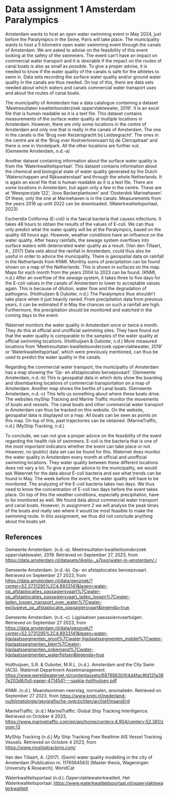 # Data assignment 1 Amsterdam Paralympics 

Amsterdam wants to host an open water swimming event in May 2024, just before the Paralympics in the Seine, Paris will take place. The municipality wants to host a 5 kilometre open water swimming event through the canals of Amsterdam. We are asked to advise on the feasibility of this event looking at the safety of the swimmers. The event can’t have an impact on commercial water transport and it is desirable if the impact on the routes of canal boats is also as small as possible. To give a proper advise, it is needed to know if the water quality of the canals is safe for the athletes to swim in. Data sets recording the surface water quality and/or ground water quality in the canals are thus needed. On top of this, there are data sets needed about which waters and canals commercial water transport uses and about the routes of canal boats. 

The municipality of Amsterdam has a data catalogue containing a dataset ‘Meetresultaten kwaliteitsonderzoek oppervlaktewater, 2019’. It is an excel file that is human readable as it is a text file. This dataset contains measurements of the surface water quality at multiple locations in Amsterdam. However, there are only some locations in the centre of Amsterdam and only one that is really in the canals of Amsterdam. The one in the canals is the ‘Brug over Keizersgracht bij Leidsegracht’. The ones in the centre are at the ‘Brug over Kostverlorenvaart bij de Clercqstraat’ and there is one in Vondelpark. All the other locations are further out. (Gemeente Amsterdam, n.d.-a) 

Another dataset containing information about the surface water quality is from the ‘Waterkwaliteitsportaal’. This dataset contains information about the chemical and biological state of water quality generated by the Dutch ‘Waterschappen and Rijkswaterstaat’ and through the whole Netherlands. It is again an excel file that is human readable as it is a text file. There are some locations in Amsterdam, but again only a few in the centre. These are at ‘Weesperzijde 122’, ‘Joos Backerplantsoen’ and ‘Oosterdok Marinehaven’. Of these, only the one at Marinehaven is in the canals. Measurements from the years 2016 up until 2022 can be downloaded. (Waterkwaliteitsportaal, 2023)  

Escheridia Coliforma (E-coli) is the faecal bacteria that causes infections. It takes 48 hours to obtain the results of the values of E-coli. We can thus only predict what the water quality will be at the Paralympics, based on the quality 48 hours ago. However, weather conditions have an influence on the water quality. After heavy rainfalls, the sewage system overflows into surface waters with deteriorated water quality as a result. (Van den Tillaart, A., 2017) Data sets about the rainfall in Amsterdam, could thus also be useful in order to advice the municipality. There is geospatial data on rainfall in the Netherlands from KNMI. Monthly sums of precipitation can be found shown on a map of the Netherlands. This is shown in surfaces on the map. Maps for each month from the years 2004 to 2023 can be found. (KNMI, n.d.) After an overflow of the sewage system, it takes three to five days for the E-coli values in the canals of Amsterdam to lower to acceptable values again. This is because of dilution, water flow and the degradation of pathogens. (Holthuijsen & Ouboter, n.d.) The Paralympics thus shouldn’t take place when it just heavily rained. From precipitation data from previous years, it can be estimated if in May the chances on such a rainfall are high. Furthermore, the precipitation should be monitored and watched in the coming days to the event. 

Waternet monitors the water quality in Amsterdam once or twice a month. They do this at official and unofficial swimming sites. They have found out that the water quality is comparable to the samples of the water quality at official swimming locations. (Holthuijsen & Ouboter, n.d.) More measured locations from ‘Meetresultaten kwaliteitsonderzoek oppervlaktewater, 2019’ or ‘Waterkwaliteitsportaal’, which were previously mentioned, can thus be used to predict the water quality in the canals. 

Regarding the commercial water transport, the municipality of Amsterdam has a map showing the ‘Op- en afstaplocaties beroepsvaart’. (Gemeente Amsterdam, n.d.-b) This is geospatial data in which dots show the boarding and disembarking locations of commercial transportation on a map of Amsterdam. Another map shows the berths of canal boats. (Gemeente Amsterdam, n.d.-c) This tells us something about where these boats drive. The websites myShip Tracking and Marine Traffic monitor the movements of boats and vessels. The canal boats and other commercial water transport in Amsterdam can thus be tracked on this website. On the website, geospatial data is displayed on a map. All boats can be seen as points on this map. On top of this, past trajectories can be obtained. (MarineTraffic, n.d.) (MyShip Tracking, n.d.) 

To conclude, we can not give a proper advice on the feasibility of the event regarding the health risk of swimmers. E-coli is the bacteria that is one of the most important indicators whether the event can take place or not. However, no (public) data set can be found for this. Waternet does monitor the water quality in Amsterdam every month at official and unofficial swimming locations. They water quality between these different locations does not vary a lot. To give a proper advice to the municipality, we would ask Waternet for the data about E-coli bacteria and see what trends can be found in May. The week before the event, the water quality will have to be monitored. The analyzing of the E-coli bacteria takes two days. We thus need to know the concentration of E-coli two days before the event takes place. On top of this the weather conditions, especially precipitation, have to be monitored as well. We found data about commercial water transport and canal boats. However, in assignment 2 we will analyse the peak times of the boats and really see where it would be most feasible to make the swimming route. In this assignment, we thus did not conclude anything about the boats yet.

## References 
Gemeente Amsterdam. (n.d.-a). Meetresultaten kwaliteitsonderzoek oppervlaktewater, 2019. Retrieved on September 27, 2023, from https://data.amsterdam.nl/datasets/lAqjIsj-_a7psg/water-in-amsterdam/,/ 

Gemeente Amsterdam. (n.d.-b). Op- en afstaplocaties beroepsvaart. Retrieved on September 27 2023, from https://data.amsterdam.nl/data/geozoek/?center=52.3731295%2C4.8933141&lagen=water-op_afstaplocaties_passagiersvaart%7Cwater-op_afstaplocaties_passagiersvaart_laden_lossen%7Cwater-laden_lossen_transport_over_water%7Cwater-exclusieve_op_afstaplocatie_passagiersvaart&legenda=true. 

Gemeente Amsterdam. (n.d.-c). Ligplaatsen passasiersvaartuigen. Retrieved on September 27 2023, from https://data.amsterdam.nl/data/geozoek/?center=52.3731295%2C4.8933141&lagen=water-ligplaatssegmenten_groot%7Cwater-ligplaatssegmenten_middel%7Cwater-ligplaatssegmenten_klein%7Cwater-ligplaatssegmenten_onbemand%7Cwater-ligplaatssegmenten_waterfietsen&legenda=true 

Holthuijsen, S.R. & Ouboter, M.R.L. (n.d.). Amsterdam and the City Swim (ACS). Waternet Department Assetmanagement. https://www.wereldwaternet.nl/contentassets/6878882b104d4fac8fd131a367e203d6/full-paper-4714541---saskia-holthuijsen.pdf 

KNMI. (n.d.). Maandsommen neerslag, normalen, anomalieën. Retrieved on September 27 2023, from https://www.knmi.nl/nederland-nu/klimatologie/geografische-overzichten/archief/maand/rd 

MarineTraffic. (n.d.) MarineTraffic: Global Ship Tracking Interlligence. Retrieved on October 4 2023, https://www.marinetraffic.com/en/ais/home/centerx:4.904/centery:52.381/zoom:13 

MyShip Tracking (n.d.) My Ship Tracking Free Realtime AIS Vessel Tracking Vessels. Retrieved on Octobre 4 2023, from https://www.myshiptracking.com/ 

Van den Tillaart, A. (2017). (Swim) water quality modelling in the city of Amsterdam (Publication nr. 1176564583) [Master thesis, Wageningen University & Research]. WorldCat 

Waterkwaliteitsportaal (n.d.). Oppervlaktewaterkwaliteit. Het Waterkwaliteitsportaal. https://www.waterkwaliteitsportaal.nl/oppervlaktewaterkwaliteit 
